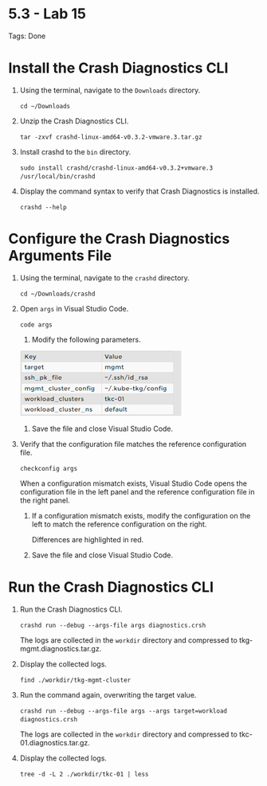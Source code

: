 # 5.3 - Lab 15

Tags: Done

# Install the Crash Diagnostics CLI

1. Using the terminal, navigate to the `Downloads` directory.

    `cd ~/Downloads`

2. Unzip the Crash Diagnostics CLI.

    `tar -zxvf crashd-linux-amd64-v0.3.2-vmware.3.tar.gz`

3. Install crashd to the `bin` directory.

    `sudo install crashd/crashd-linux-amd64-v0.3.2+vmware.3 /usr/local/bin/crashd`

4. Display the command syntax to verify that Crash Diagnostics is installed.

    `crashd --help`

# Configure the Crash Diagnostics Arguments File

1. Using the terminal, navigate to the `crashd` directory.

    `cd ~/Downloads/crashd`

2. Open `args` in Visual Studio Code.

    `code args`

    1. Modify the following parameters.

    ![Untitled](img/args-file.png)

    1. Save the file and close Visual Studio Code.
3. Verify that the configuration file matches the reference configuration file.

    `checkconfig args`

    When a configuration mismatch exists, Visual Studio Code opens the configuration file in the left panel and the reference configuration file in the right panel.

    1. If a configuration mismatch exists, modify the configuration on the left to match the reference configuration on the right.

        Differences are highlighted in red.

    2. Save the file and close Visual Studio Code.

# Run the Crash Diagnostics CLI

1. Run the Crash Diagnostics CLI.

    `crashd run --debug --args-file args diagnostics.crsh`

    The logs are collected in the `workdir` directory and compressed to tkg-mgmt.diagnostics.tar.gz.

2. Display the collected logs.

    `find ./workdir/tkg-mgmt-cluster`

3. Run the command again, overwriting the target value.

    `crashd run --debug --args-file args --args target=workload diagnostics.crsh`

    The logs are collected in the `workdir` directory and compressed to tkc-01.diagnostics.tar.gz.

4. Display the collected logs.

    `tree -d -L 2 ./workdir/tkc-01 | less`
